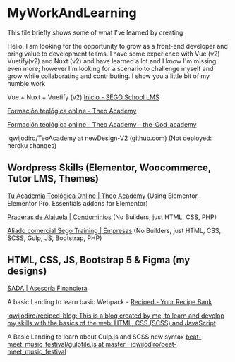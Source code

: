 # MyWorkAndLearning
This file briefly shows some of what I've learned by creating

Hello, I am looking for the opportunity to grow as a front-end developer and bring value to development teams. I have some experience with Vue (v2) Vuetify(v2) and Nuxt (v2) and have learned a lot and I know I'm missing even more; however I'm looking for a scenario to challenge myself and grow while collaborating and contributing. I show you a little bit of my humble work

Vue + Nuxt + Vuetify (v2)
[Inicio - SEGO School LMS](https://segoschool.com/)

[Formación teológica online - Theo Academy](https://theoacademy.vercel.app/)

[Formación teológica online - Theo Academy - the-God-academy](theodacademyorg.vercel.app)

iqwijodiro/TeoAcademy at newDesign-V2 (github.com) (Not deployed: heroku changes)


## Wordpress Skills (Elementor, Woocommerce, Tutor LMS, Themes) ##

[Tu Academia Teológica Online | Theo Academy](https://theoacademy.org/) (Using Elementor, Elementor Pro, Essentials addons for Elementor)

[Praderas de Alajuela | Condominios](https://praderasdealajuela.com/) (No Builders, just HTML, CSS, PHP)

[Aliado comercial Sego Training | Empresas](https://broiled-rope.000webhostapp.com/) (No Builders, just HTML, CSS, SCSS, Gulp, JS, Bootstrap, PHP)

## HTML, CSS, JS, Bootstrap 5 & Figma (my designs)

[SADA | Asesoría Financiera ]((https://sadafinances.netlify.app/))

A basic Landing to learn basic Webpack -  [Reciped - Your Recipe Bank](https://recipedblogdev.netlify.app/)

[iqwijodiro/reciped-blog: This is a blog created by me, to learn and develop my skills with the basics of the web: HTML, CSS (SCSS) and JavaScript](https://github.com/iqwijodiro/reciped-blog)

A Basic Landing to learn about Gulp.js and SCSS new syntax
[beat-meet_music_festival/gulpfile.js at master · iqwijodiro/beat-meet_music_festival](https://github.com/iqwijodiro/beat-meet_music_festival)
